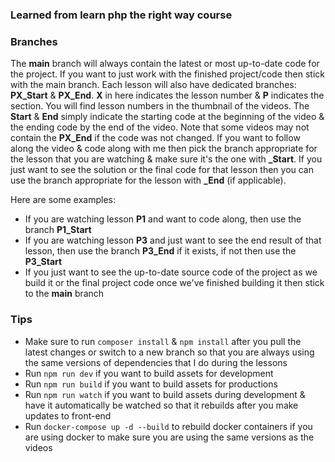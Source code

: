 ### Learned from learn php the right way course

### Branches
The **main** branch will always contain the latest or most up-to-date code for the project. If you want to just work with the finished project/code then stick with the main branch. Each lesson will also have dedicated branches: **PX_Start** & **PX_End**. **X** in here indicates the lesson number & **P** indicates the section. You will find lesson numbers in the thumbnail of the videos. The **Start** & **End** simply indicate the starting code at the beginning of the video & the ending code by the end of the video. Note that some videos may not contain the **PX_End** if the code was not changed. If you want to follow along the video & code along with me then pick the branch appropriate for the lesson that you are watching & make sure it's the one with **_Start**. If you just want to see the solution or the final code for that lesson then you can use the branch appropriate for the lesson with **_End** (if applicable).

Here are some examples:

* If you are watching lesson **P1** and want to code along, then use the branch **P1_Start**
* If you are watching lesson **P3** and just want to see the end result of that lesson, then use the branch **P3_End** if it exists, if not then use the **P3_Start**
* If you just want to see the up-to-date source code of the project as we build it or the final project code once we've finished building it then stick to the **main** branch

### Tips
* Make sure to run `composer install` & `npm install` after you pull the latest changes or switch to a new branch so that you are always using the same versions of dependencies that I do during the lessons
* Run `npm run dev` if you want to build assets for development
* Run `npm run build` if you want to build assets for productions
* Run `npm run watch` if you want to build assets during development & have it automatically be watched so that it rebuilds after you make updates to front-end
* Run `docker-compose up -d --build` to rebuild docker containers if you are using docker to make sure you are using the same versions as the videos
